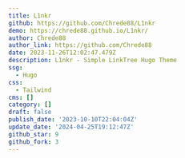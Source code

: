 ```yaml
---
title: L1nkr
github: https://github.com/Chrede88/L1nkr
demo: https://chrede88.github.io/L1nkr/
author: Chrede88
author_link: https://github.com/Chrede88
date: 2023-11-26T12:02:47.479Z
description: L1nkr - Simple LinkTree Hugo Theme
ssg:
  - Hugo
css:
  - Tailwind
cms: []
category: []
draft: false
publish_date: '2023-10-10T22:04:04Z'
update_date: '2024-04-25T19:12:47Z'
github_star: 9
github_fork: 3
---
```

